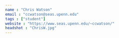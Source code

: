 ```yaml
---
name : "Chris Watson"
email : "ccwatson@seas.upenn.edu"
tags : ["student"]
website : "https://www.seas.upenn.edu/~ccwatson/"
headshot : "ChrisW.jpg"
---
```

